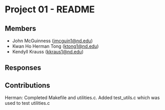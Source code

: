 Project 01 - README
===================

Members
-------

- John McGuinness (jmcguin1@nd.edu)
- Kwan Ho Herman Tong (ktong1@nd.edu)
- Kendyll Krauss (kkraus1@nd.edu)

Responses
---------

Contributions
-------------
Herman: Completed Makefile and utilities.c.
        Added test_utils.c which was used to test utilities.c

